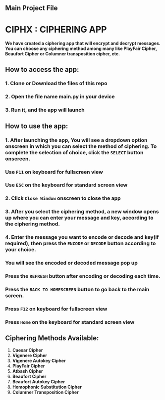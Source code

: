 ## Main Project File

# CIPHX : CIPHERING APP
#### We have created a ciphering app that will encrypt and decrypt messages. You can choose any ciphering method among many like PlayFair Cipher, Beaufort Cipher or Columner transposition cipher, etc.

##  How to access the app:

### 1. Clone or Download the files of this repo
### 2. Open the file name main.py in your device
### 3. Run it, and the app will launch

## How to use the app:

### 1. After launching the app, You will see a dropdown option onscreen in which you can select the method of ciphering. To complete the selection of choice, click the `SELECT` button onscreen.

### Use `F11` on keyboard for fullscreen view
### Use `ESC` on the keyboard for standard screen view

### 2. Click `Close Window` onscreen to close the app

### 3. After you select the ciphering method, a new window opens up where you can enter your message and key, according to the ciphering method.

### 4. Enter the message you want to encode or decode and key(if required), then press the `ENCODE` or `DECODE` button according to your choice.
### You will see the encoded or decoded message pop up

###  Press the `REFRESH` button after encoding or decoding each time.
###  Press the `BACK TO HOMESCREEN` button to go back to the main screen.
###  Press `F12` on keyboard for fullscreen view
###  Press `Home` on the keyboard for standard screen view 

## Ciphering Methods Available:

1. **Caesar Cipher**
2. **Vigenere Cipher**
3. **Vigenere Autokey Cipher**
4. **PlayFair Cipher**
5. **Atbash Cipher**
6. **Beaufort Cipher**
7. **Beaufort Autokey Cipher**
8. **Homophonic Substitution Cipher**
9. **Columner Transposition Cipher**



